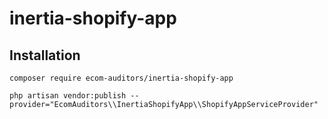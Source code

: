 # inertia-shopify-app
 
## Installation
``composer require ecom-auditors/inertia-shopify-app``

``php artisan vendor:publish --provider="EcomAuditors\\InertiaShopifyApp\\ShopifyAppServiceProvider"``